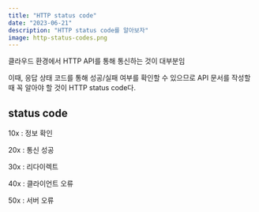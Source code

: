```yaml
---
title: "HTTP status code"
date: "2023-06-21"
description: "HTTP status code를 알아보자"
image: http-status-codes.png
---
```


클라우드 환경에서 HTTP API를 통해 통신하는 것이 대부분임

이때, 응답 상태 코드를 통해 성공/실패 여부를 확인할 수 있으므로 API 문서를 작성할 때 꼭 알아야 할 것이 HTTP status code다.

## status code

10x : 정보 확인

20x : 통신 성공

30x : 리다이렉트

40x : 클라이언트 오류

50x : 서버 오류
